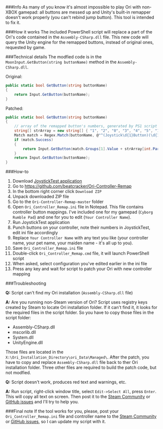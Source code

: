 ###Info
As many of you know it's almost impossible to play Ori with non-XBOX gamepad: all buttons are messed up and Unity's built-in remapper doesn't work properly (you can't rebind jump button). This tool is intended to fix it.

###How it works
The included PowerShell script will replace a part of the Ori's code contained in the `Assembly-CSharp.dll` file. This new code will query the Unity engine for the remapped buttons, instead of original ones, requested by game.

###Technical details
The modfied code is in the `MoonInput.GetButton(string buttonName)` method in the `Assembly-CSharp.dll`.

Original:
```csharp
public static bool GetButton(string buttonName)
{
    return Input.GetButton(buttonName);
}
```

Patched:
```csharp
public static bool GetButton(string buttonName)
{
    // array of the remapped button's numbers, generated by PS1 script from ini file
    string[] strArray = new string[] { "1", "2", "0", "3", "4", "5", "12", "9", "10", "11", "6", "7" }; 
    Match match = Regex.Match(buttonName, @"^(Joystick\d{1}Button)(\d{1})$", RegexOptions.Singleline);
    if (match.Success)
    {
        return Input.GetButton(match.Groups[1].Value + strArray[int.Parse(match.Groups[2].Value)]);
    }
    return Input.GetButton(buttonName);
}
```

###How-to
 1. Download [JoystickTest application]
 2. Go to https://github.com/beatcracker/Ori-Controller-Remap
 2. In the bottom right corner click `Download ZIP`
 3. Unpack downloaded ZIP file
 4. Go to the `Ori-Controller-Remap-master` folder
 5. Open `Ori_Controller_Remap.ini` file in Notepad. This file contains controller button mappings. I've included one for my gamepad (`Cyborg Rumble Pad`) and one for you to edit (`Your Controller Name`).
 6. Run JoystickTest application
 7. Punch buttons on your controller, note their numbers in JoystickTest, edit ini file accordingly
 8. Replace `Your Controller Name` with any text you like (your controller name, your pet name, your maiden name - it's all up to you).
 9. Save `Ori_Controller_Remap.ini` file
 10. Double-click `Ori_Controller_Remap.cmd` file, it will launch PowerShell script
 11. When asked, select configuration you've edited earlier in the ini file
 12. Press any key and wait for script to patch your Ori with new controller mapping
 
###Troubleshooting

**Q:** Script can't find my Ori installation (`Assembly-CSharp.dll` file)

**A:** Are you running non-Steam version of Ori? Script uses registry keys created by Steam to locate Ori installation folder. If it can't find it, it looks for the required files in the script folder. So you have to copy those files in the script folder:

 * Assembly-CSharp.dll
 * mscorlib.dll
 * System.dll
 * UnityEngine.dll

Those files are located in the `X:\Ori_Installation_Directory\ori_Data\Managed\`. After the patch, you have to copy and replace `Assembly-CSharp.dll` file back to ther Ori installation folder. Three other files are required to build the patch code, but not modfied.

**Q:** Script doesn't work, produces red text and warnings, etc.

**A:** Run script, right-click window title, select `Edit->Select All`, press `Enter`. This will copy all text on screen. Then post it to the [Steam Community] or [GitHub issues] and I'll try to help you.

###Final note
If the tool works for you, please, post your `Ori_Controller_Remap.ini` file and controller name to the [Steam Community] or [GitHub issues], so I can update my script with it.

[JoystickTest application]:http://www.planetpointy.co.uk/joystick-test-application
[Steam Community]:http://steamcommunity.com/app/261570/discussions
[GitHub issues]:https://github.com/beatcracker/Ori-Controller-Remap/issues